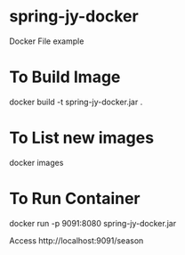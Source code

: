 # spring-jy-docker
Docker File example 

# To Build Image
docker build -t spring-jy-docker.jar .

# To List new images
docker images

# To Run Container
docker run -p 9091:8080 spring-jy-docker.jar

Access  http://localhost:9091/season
